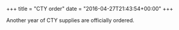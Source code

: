 +++
title = "CTY order"
date = "2016-04-27T21:43:54+00:00"
+++

Another year of CTY supplies are officially ordered.
			